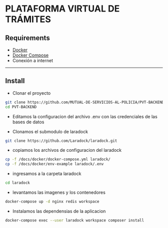 # PLATAFORMA VIRTUAL DE TRÁMITES
## Requirements
* [Docker](https://docs.docker.com/install/)
* [Docker Compose](https://docs.docker.com/compose/install/)
* Conexión a internet

***
## Install
- Clonar el proyecto
```sh
git clone https://github.com/MUTUAL-DE-SERVICIOS-AL-POLICIA/PVT-BACKEND.git
cd PVT-BACKEND
```

- Editamos la configuracion del archivo .env con las credenciales de las bases de datos

- Clonamos el submodulo de laradock

```sh
git clone https://github.com/Laradock/laradock.git
```

- copiamos los archivos de configuracion del laradock

```sh
cp -f /docs/docker/docker-compose.yml laradock/
cp -f /docs/docker/env-example laradock/.env
```
- ingresamos a la carpeta laradock

```sh
cd laradock
```

- levantamos las imagenes y los contenedores

```sh
docker-compose up -d nginx redis workspace
```
- Instalamos las dependensias de la aplicacion

```sh
docker-compose exec --user laradock workspace composer install
```
